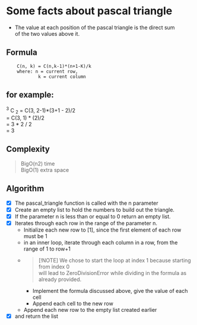 # **Some facts about pascal triangle**
 - The value at each position of the pascal triangle is the direct sum \
 of the two values above it.

## **Formula**
```
    C(n, k) = C(n,k-1)*(n+1-K)/k
    where: n = current row,
            k = current column
```

## **for example**:

<sup>3</sup> C <sub>2</sub> = C(3, 2-1)*(3+1 - 2)/2 \
    = C(3, 1) * (2)/2 \
    = 3 * 2 / 2 \
    = 3


## **Complexity**
> BigO(n2) time \
> BigO(1) extra space

## **Algorithm**
- [x] The pascal_triangle function is called with the n parameter
- [x] Create an empty list to hold the numbers to build out the triangle.
- [x] If the parameter n is less than or equal to 0 return an empty list.
- [x] Iterates through each row in the range of the parameter n.
    - Initialize each new row to [1], since the first element of each row must be 1
    - in an inner loop, iterate through each column in a row, from the range of 1 to row+1
    - > [!NOTE] We chose to start the loop at index 1 because starting from index 0 \
will lead to ZeroDivisionError while dividing in the formula as already provided.
        - Implement the formula discussed above, give the value of each cell
        - Append each cell to the new row
    - Append each new row to the empty list created earlier 
- [x] and return the list